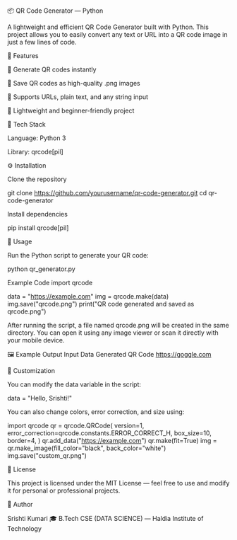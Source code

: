 📦 QR Code Generator — Python

A lightweight and efficient QR Code Generator built with Python.
This project allows you to easily convert any text or URL into a QR code image in just a few lines of code.

🚀 Features

🔹 Generate QR codes instantly

🔹 Save QR codes as high-quality .png images

🔹 Supports URLs, plain text, and any string input

🔹 Lightweight and beginner-friendly project

🧰 Tech Stack

Language: Python 3

Library: qrcode[pil]

⚙️ Installation

Clone the repository

git clone https://github.com/yourusername/qr-code-generator.git
cd qr-code-generator


Install dependencies

pip install qrcode[pil]

🧠 Usage

Run the Python script to generate your QR code:

python qr_generator.py

Example Code
import qrcode

data = "https://example.com"
img = qrcode.make(data)
img.save("qrcode.png")
print("QR code generated and saved as qrcode.png")


After running the script, a file named qrcode.png will be created in the same directory.
You can open it using any image viewer or scan it directly with your mobile device.

🖼️ Example Output
Input Data	Generated QR Code
https://goggle.com


🧩 Customization


You can modify the data variable in the script:

data = "Hello, Srishti!"


You can also change colors, error correction, and size using:

import qrcode
qr = qrcode.QRCode(
    version=1,
    error_correction=qrcode.constants.ERROR_CORRECT_H,
    box_size=10,
    border=4,
)
qr.add_data("https://example.com")
qr.make(fit=True)
img = qr.make_image(fill_color="black", back_color="white")
img.save("custom_qr.png")

📄 License

This project is licensed under the MIT License — feel free to use and modify it for personal or professional projects.

💬 Author

Srishti Kumari
🎓 B.Tech CSE (DATA SCIENCE) — Haldia Institute of Technology